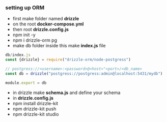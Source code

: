 ### setting up  ORM
- first make folder named **drizzle**
- on the root **docker-compose.yml**
- then root **drizzle.config.js**
- npm init -y
- npm i drizzle-orm pg
- make db folder inside this make **index.js** file

```javascript
db/index.js
const {drizzle} = require("drizzle-orm/node-postgress")

// postgress://<username>:<password>@<host>"<port>/<db_name>
const db = drizzle("postgress://postgress:admin@localhost:5431/mydb")

module.export = db
```

- in drizzle make **schema.js** and define your schema
- in **drizzle.config.js** 
- npm install drizzle-kit
- npm drizzle-kit push
- npm drizzle-kit studio